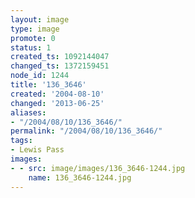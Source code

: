 ```yaml
---
layout: image
type: image
promote: 0
status: 1
created_ts: 1092144047
changed_ts: 1372159451
node_id: 1244
title: '136_3646'
created: '2004-08-10'
changed: '2013-06-25'
aliases:
- "/2004/08/10/136_3646/"
permalink: "/2004/08/10/136_3646/"
tags:
- Lewis Pass
images:
- - src: image/images/136_3646-1244.jpg
    name: 136_3646-1244.jpg
---
```


